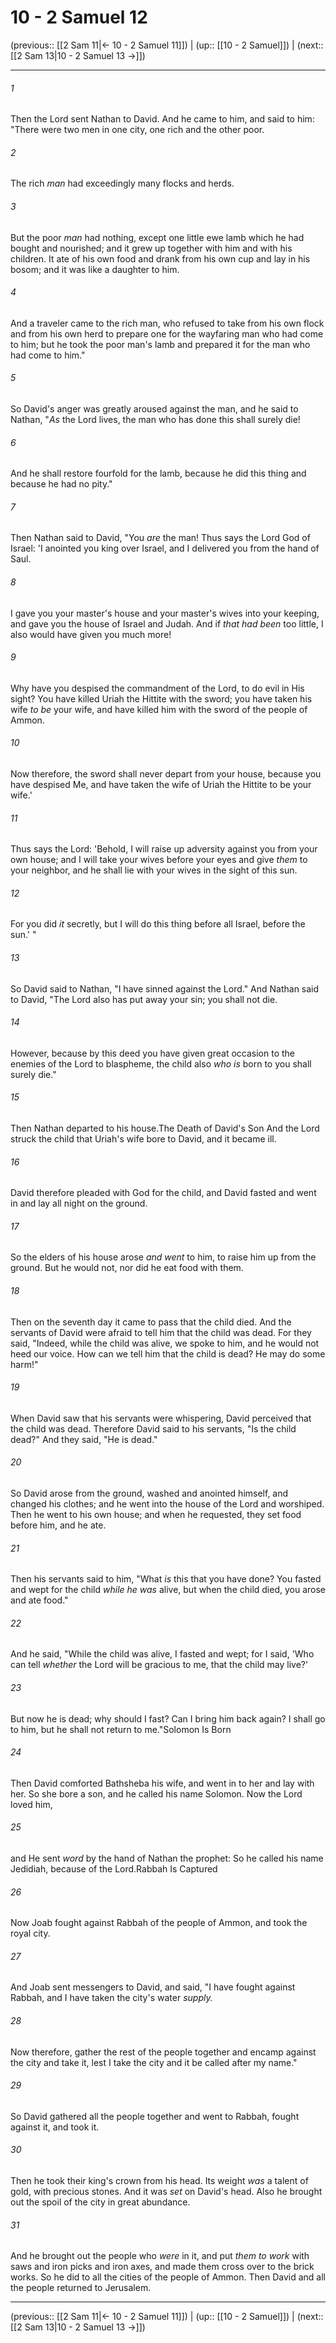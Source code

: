 # 10 - 2 Samuel 12

(previous:: [[2 Sam 11|← 10 - 2 Samuel 11]]) | (up:: [[10 - 2 Samuel]]) | (next:: [[2 Sam 13|10 - 2 Samuel 13 →]])

***


###### 1 
Then the Lord sent Nathan to David. And he came to him, and said to him: "There were two men in one city, one rich and the other poor. 

###### 2 
The rich _man_ had exceedingly many flocks and herds. 

###### 3 
But the poor _man_ had nothing, except one little ewe lamb which he had bought and nourished; and it grew up together with him and with his children. It ate of his own food and drank from his own cup and lay in his bosom; and it was like a daughter to him. 

###### 4 
And a traveler came to the rich man, who refused to take from his own flock and from his own herd to prepare one for the wayfaring man who had come to him; but he took the poor man's lamb and prepared it for the man who had come to him." 

###### 5 
So David's anger was greatly aroused against the man, and he said to Nathan, "_As_ the Lord lives, the man who has done this shall surely die! 

###### 6 
And he shall restore fourfold for the lamb, because he did this thing and because he had no pity." 

###### 7 
Then Nathan said to David, "You _are_ the man! Thus says the Lord God of Israel: 'I anointed you king over Israel, and I delivered you from the hand of Saul. 

###### 8 
I gave you your master's house and your master's wives into your keeping, and gave you the house of Israel and Judah. And if _that had been_ too little, I also would have given you much more! 

###### 9 
Why have you despised the commandment of the Lord, to do evil in His sight? You have killed Uriah the Hittite with the sword; you have taken his wife _to be_ your wife, and have killed him with the sword of the people of Ammon. 

###### 10 
Now therefore, the sword shall never depart from your house, because you have despised Me, and have taken the wife of Uriah the Hittite to be your wife.' 

###### 11 
Thus says the Lord: 'Behold, I will raise up adversity against you from your own house; and I will take your wives before your eyes and give _them_ to your neighbor, and he shall lie with your wives in the sight of this sun. 

###### 12 
For you did _it_ secretly, but I will do this thing before all Israel, before the sun.' " 

###### 13 
So David said to Nathan, "I have sinned against the Lord." And Nathan said to David, "The Lord also has put away your sin; you shall not die. 

###### 14 
However, because by this deed you have given great occasion to the enemies of the Lord to blaspheme, the child also _who is_ born to you shall surely die." 

###### 15 
Then Nathan departed to his house.The Death of David's Son And the Lord struck the child that Uriah's wife bore to David, and it became ill. 

###### 16 
David therefore pleaded with God for the child, and David fasted and went in and lay all night on the ground. 

###### 17 
So the elders of his house arose _and went_ to him, to raise him up from the ground. But he would not, nor did he eat food with them. 

###### 18 
Then on the seventh day it came to pass that the child died. And the servants of David were afraid to tell him that the child was dead. For they said, "Indeed, while the child was alive, we spoke to him, and he would not heed our voice. How can we tell him that the child is dead? He may do some harm!" 

###### 19 
When David saw that his servants were whispering, David perceived that the child was dead. Therefore David said to his servants, "Is the child dead?" And they said, "He is dead." 

###### 20 
So David arose from the ground, washed and anointed himself, and changed his clothes; and he went into the house of the Lord and worshiped. Then he went to his own house; and when he requested, they set food before him, and he ate. 

###### 21 
Then his servants said to him, "What _is_ this that you have done? You fasted and wept for the child _while he was_ alive, but when the child died, you arose and ate food." 

###### 22 
And he said, "While the child was alive, I fasted and wept; for I said, 'Who can tell _whether_ the Lord will be gracious to me, that the child may live?' 

###### 23 
But now he is dead; why should I fast? Can I bring him back again? I shall go to him, but he shall not return to me."Solomon Is Born 

###### 24 
Then David comforted Bathsheba his wife, and went in to her and lay with her. So she bore a son, and he called his name Solomon. Now the Lord loved him, 

###### 25 
and He sent _word_ by the hand of Nathan the prophet: So he called his name Jedidiah, because of the Lord.Rabbah Is Captured 

###### 26 
Now Joab fought against Rabbah of the people of Ammon, and took the royal city. 

###### 27 
And Joab sent messengers to David, and said, "I have fought against Rabbah, and I have taken the city's water _supply._ 

###### 28 
Now therefore, gather the rest of the people together and encamp against the city and take it, lest I take the city and it be called after my name." 

###### 29 
So David gathered all the people together and went to Rabbah, fought against it, and took it. 

###### 30 
Then he took their king's crown from his head. Its weight _was_ a talent of gold, with precious stones. And it was _set_ on David's head. Also he brought out the spoil of the city in great abundance. 

###### 31 
And he brought out the people who _were_ in it, and put _them to work_ with saws and iron picks and iron axes, and made them cross over to the brick works. So he did to all the cities of the people of Ammon. Then David and all the people returned to Jerusalem.

***

(previous:: [[2 Sam 11|← 10 - 2 Samuel 11]]) | (up:: [[10 - 2 Samuel]]) | (next:: [[2 Sam 13|10 - 2 Samuel 13 →]])
